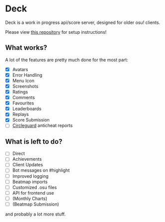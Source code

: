 # Deck

Deck is a work in progress api/score server, designed for older osu! clients.

Please view [this repository](https://github.com/Lekuruu/titanic) for setup instructions!

## What works?

A lot of the features are pretty much done for the most part:

- [x] Avatars
- [x] Error Handling
- [x] Menu Icon
- [x] Screenshots
- [x] Ratings
- [x] Comments
- [x] Favourites
- [x] Leaderboards
- [x] Replays
- [x] Score Submission
- [ ] [Circleguard](https://github.com/circleguard) anticheat reports

## What is left to do?

- [ ] Direct
- [ ] Achievements
- [ ] Client Updates
- [ ] Bot messages on #highlight
- [ ] Improved logging
- [ ] Beatmap imports
- [ ] Customized .osu files
- [ ] API for frontend use
- [ ] (Monthly Charts)
- [ ] (Beatmap Submission)

and probably a lot more stuff.
